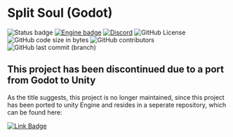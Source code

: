 # Split Soul (Godot)

![Status badge](https://img.shields.io/badge/Status-Discontinued-critical?style=for-the-badge "Development Status") [![Engine badge](https://img.shields.io/badge/Engine-Godot%203.3.2-inactive?logo=godot%20engine&logoColor=ffffff&style=for-the-badge)](https://godotengine.org/ "Game Engine") [![Discord](https://img.shields.io/discord/751547933341515905.svg?label=Discord&logo=Discord&logoColor=ffffff&colorB=5865f2&style=for-the-badge)](https://discord.gg/9QsFASbTGt "Join our community")
![GitHub License](https://img.shields.io/github/license/SucculentEntertainment/Split-Soul-Godot?logo=github&style=for-the-badge "License") ![GitHub code size in bytes](https://img.shields.io/github/languages/code-size/SucculentEntertainment/Split-Soul-Godot?logo=github&style=for-the-badge) ![GitHub contributors](https://img.shields.io/github/contributors/SucculentEntertainment/Split-Soul-Godot?logo=github&style=for-the-badge "Contributors") ![GitHub last commit (branch)](https://img.shields.io/github/last-commit/SucculentEntertainment/Split-Soul-Godot?logo=github&style=for-the-badge "Last commit")

## This project has been discontinued due to a port from Godot to Unity
As the title suggests, this project is no longer maintained, since this project has been ported to unity Engine and resides in a seperate repository, which can be found here:

[![Link Badge](https://img.shields.io/badge/Github-Split--Soul-brightgreen?logo=github&style=for-the-badge)](https://github.com/SucculentEntertainment/Split-Soul)
